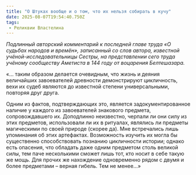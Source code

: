 ```yaml
---
title: "О Штуках вообще и о том, что их нельзя собирать в кучу"
date: 2025-08-07T19:54:40.750Z
tags:
 - Реликвии Властелина
---
```


*Подлинный авторский комментарий к последней главе труда «О судьбах
народов и времён», записанный со слов автора, известной
учёной-исследовательницы Сестры, на представлении сего труда учёному
сообществу Аметиста в 144 году от воцарения Белтешазара.*

«… таким образом делается очевидным, что жизнь и деяния величайших
завоевателей древности демонстрируют цикличность, вехи их судеб являются
до известной степени универсальными, повторяя друг друга.

Одним из фактов, подтверждающих это, является задокументированное
наличие у каждого из завоевателей знакового предмета, сопровождавшего
их. Доподлинно неизвестно, черпали ли они силу из этих предметов,
использовали ли их в ритуалах, являлись ли предметы магическими по своей
природе (скорее да). Мне встречались лишь упоминания об этих артефактах.
Возможность изучить их могла бы существенно способствовать познанию
цикличности истории; однако есть опасения, что обладать даже одним
предметом столь великой силы, тем паче несколькими сможет лишь тот, кто
носит в себе такую же мощь. Для прочих же нахождение одновременно рядом
с двумя и более предметами – верная гибель. Тем не менее…»
